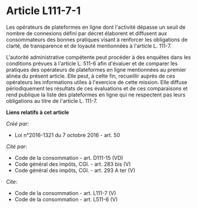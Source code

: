 # Article L111-7-1

Les opérateurs de plateformes en ligne dont l'activité dépasse un seuil de nombre de connexions défini par décret élaborent
et diffusent aux consommateurs des bonnes pratiques visant à renforcer les obligations de clarté, de transparence et de
loyauté mentionnées à l'article L. 111-7. 

L'autorité administrative compétente peut procéder à des enquêtes dans les conditions prévues à l'article L. 511-6 afin
d'évaluer et de comparer les pratiques des opérateurs de plateformes en ligne mentionnées au premier alinéa du présent
article. Elle peut, à cette fin, recueillir auprès de ces opérateurs les informations utiles à l'exercice de cette mission.
Elle diffuse périodiquement les résultats de ces évaluations et de ces comparaisons et rend publique la liste des plateformes
en ligne qui ne respectent pas leurs obligations au titre de l'article L. 111-7.

**Liens relatifs à cet article**

_Créé par_:

  - Loi n°2016-1321 du 7 octobre 2016 - art. 50

_Cité par_:

  - Code de la consommation - art. D111-15 (VD)
  - Code général des impôts, CGI. - art. 283 bis (V)
  - Code général des impôts, CGI. - art. 293 A ter (V)

_Cite_:

  - Code de la consommation - art. L111-7 (V)
  - Code de la consommation - art. L511-6 (V)
